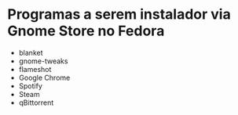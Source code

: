 # Programas a serem instalador via Gnome Store no Fedora
* blanket
* gnome-tweaks
* flameshot
* Google Chrome
* Spotify
* Steam
* qBittorrent

